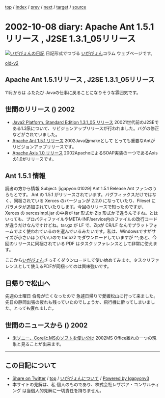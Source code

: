 [top](../index.html) 
 / [index](index.html) 
 / [prev](ig021003.html) 
 / [next](ig021009.html) 
 / [target](https://www.igapyon.jp/igapyon/diary/2002/ig021008.html) 
 / [source](https://github.com/igapyon/diary/blob/master/2002/ig021008.src.md) 

2002-10-08 diary: Apache Ant 1.5.1リリース , J2SE 1.3.1_05リリース
=====================================================================================================
[![いがぴょんの日記](https://www.igapyon.jp/igapyon/diary/images/iga200306s.jpg "いがぴょん")](https://www.igapyon.jp/igapyon/diary/memo/memoigapyon.html) 日記形式でつづる [いがぴょん](https://www.igapyon.jp/igapyon/diary/memo/memoigapyon.html)コラム ウェブページです。

[old-v2](ig021008-orig.html)

## Apache Ant 1.5.1リリース , J2SE 1.3.1_05リリース

11月からは ふたたび Javaの仕事に戻ることになりそうな雰囲気です。


## 世間のリリース () 2002

* [Java2 Platform, Standard Edition 1.3.1_05 リリース](http://java.sun.com/j2se/1.3/ja/index.html)  20021世代前のJ2SEである1.3系について、リビジョンアップリリースが行われました。バグの修正などがされていました。
* [Apache Ant 1.5.1 リリース](http://jakarta.apache.org/ant/)  2002Java版makeとして とっても重要なAntが リビジョンアップリリースです。
* [Apache Axis 1.0 リリース](http://xml.apache.org/axis/)  2002ApacheによるSOAP実装の一つであるAxisの1.0がリリースです。

## Ant 1.5.1 情報

読者の方から情報
Subject:  [igapyon:01029] Ant 1.5.1 Release
Ant ファンのうらもとです。
Ant の 1.5.1 がリリースされています。バグフィックスだけではなく、同梱されている
Xerces のバージョンが 2.2.0 になっていたり、Fileset にパラメタが追加されていたりします。今回のリリースで知ったのですが、Xerces の xercesImpl.jar の中身が tar 形式か
Zip 形式かで違うんですね。とはいっても、プロパティファイルやMETA-INF/service内のファイルの改行コードが違うだけなんですけどね。tar.gz が LF で、Zipが CR/LF なんでプラットフォームでよく使われているのを選んでいるみたいです。私は、Windowsですがサイズが小さいほうがいいので tar.bz2 でダウンロードしていますが ^^;あと、今回のリリースに同梱されている PDF はタスクリファレンスとして非常に使えます。

ここから[いがぴょん](https://www.igapyon.jp/igapyon/diary/memo/memoigapyon.html)さっそくダウンロードして使い始めてみます。タスクリファレンスとして使えるPDFが同梱ってのは興味強いです。

## 日帰りで松山へ

先週の土曜日 伯母が亡くなったので 急遽日帰りで愛媛松山に行って来ました。先日の静岡出張の疲れも残っていたのでしょうか、飛行機に酔ってしまいました。とっても疲れました。

## 世間のニュースから () 2002

* [米ソニー、CorelとMSのソフトを使い分け](http://www.zdnet.co.jp/news/0210/05/nebt_10.html)  2002MS Office離れの一つの現象と見ることが出来ます。


----------------------------------------------------------------------------------------------------

## この日記について

* [Share on Twitter](https://twitter.com/intent/tweet?hashtags=igapyon%2Cdiary%2C%E3%81%84%E3%81%8C%E3%81%B4%E3%82%87%E3%82%93&text=Apache+Ant+1.5.1%E3%83%AA%E3%83%AA%E3%83%BC%E3%82%B9+%2C+J2SE+1.3.1_05%E3%83%AA%E3%83%AA%E3%83%BC%E3%82%B9&url=https%3A%2F%2Fwww.igapyon.jp%2Figapyon%2Fdiary%2F2002%2Fig021008.html) / [top](../index.html) / [いがぴょんについて](https://www.igapyon.jp/igapyon/diary/memo/memoigapyon.html) / [Powered by Igapyonv3](https://github.com/igapyon/igapyonv3)
* 本サイトの見解は、私 個人のものであり、株式会社レザボア・コンサルティング は当個人的見解に一切責任を持ちません。 
